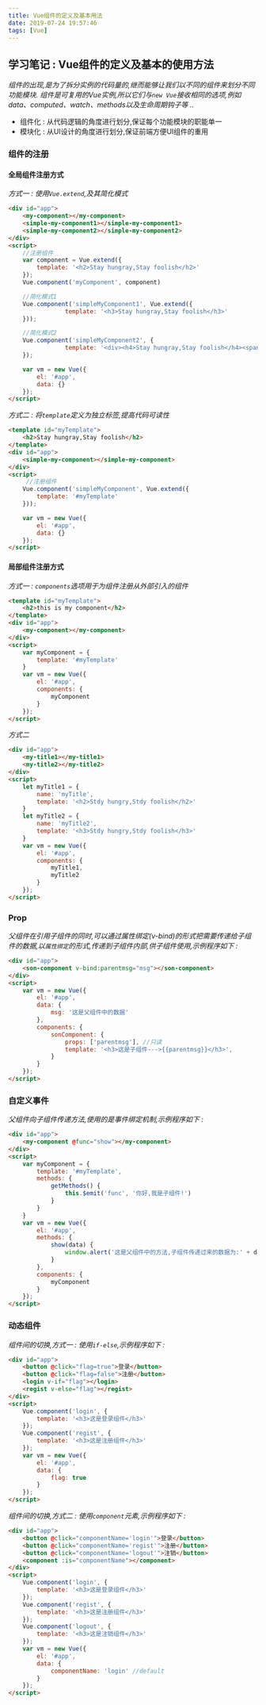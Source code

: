 ```yaml
---
title: Vue组件的定义及基本用法
date: 2019-07-24 19:57:46
tags: [Vue]
---
```


## 学习笔记 : Vue组件的定义及基本的使用方法
*组件的出现,是为了拆分实例的代码量的,继而能够让我们以不同的组件来划分不同功能模块. 组件是可复用的Vue实例,所以它们与`new Vue`接收相同的选项,例如 data、computed、watch、methods以及生命周期钩子等 ..*

* 组件化 : 从代码逻辑的角度进行划分,保证每个功能模块的职能单一
* 模块化 : 从UI设计的角度进行划分,保证前端方便UI组件的重用


### 组件的注册
#### 全局组件注册方式
*方式一 : 使用`Vue.extend`,及其简化模式*
```html
<div id="app">
	<my-component></my-component>
	<simple-my-component1></simple-my-component1>
	<simple-my-component2></simple-my-component2>
</div>
<script>
    //注册组件
	var component = Vue.extend({
		template: '<h2>Stay hungray,Stay foolish</h2>'
	});
	Vue.component('myComponent', component)

	//简化模式1
	Vue.component('simpleMyComponent1', Vue.extend({
				template: '<h3>Stay hungray,Stay foolish</h3>'
	}));

    //简化模式2
    Vue.component('simpleMyComponent2', {
				template: '<div><h4>Stay hungray,Stay foolish</h4><span>data</span></div>'
	});

	var vm = new Vue({
		el: '#app',
		data: {}
	});
</script>
```

*方式二 : 将`template`定义为独立标签,提高代码可读性*
```html
<template id="myTemplate">
	<h2>Stay hungray,Stay foolish</h2>
</template>
<div id="app">
	<simple-my-component></simple-my-component>
</div>
<script>
     //注册组件
	Vue.component('simpleMyComponent', Vue.extend({
		template: '#myTemplate'
	}));

	var vm = new Vue({
		el: '#app',
		data: {}
	});
</script>
```

#### 局部组件注册方式
*方式一 : `components`选项用于为组件注册从外部引入的组件*
```html
<template id="myTemplate">
	<h2>this is my component</h2>
</template>
<div id="app">
	<my-component></my-component>
</div>
<script>
	var myComponent = {
		template: '#myTemplate'
	}
	var vm = new Vue({
		el: '#app',
		components: {
			myComponent
		}
	});
</script>
```

*方式二*
```html
<div id="app">
	<my-title1></my-title1>
	<my-title2></my-title2>
</div>
<script>
	let myTitle1 = {
		name: 'myTitle',
		template: '<h2>Stdy hungry,Stdy foolish</h2>'
	}
	let myTitle2 = {
		name: 'myTitle2',
		template: '<h3>Stdy hungry,Stdy foolish</h3>'
	}
	var vm = new Vue({
		el: '#app',
		components: {
			myTitle1,
			myTitle2
		}
    });
</script>
```


### Prop
*父组件在引用子组件的同时,可以通过属性绑定(v-bind)的形式把需要传递给子组件的数据,以`属性绑定`的形式,传递到子组件内部,供子组件使用,示例程序如下 :*
```html
<div id="app">
	<son-component v-bind:parentmsg="msg"></son-component>
</div>
<script>
	var vm = new Vue({
		el: '#app',
		data: {
			msg: '这是父组件中的数据'
		},
		components: {
			sonComponent: {
				props: ['parentmsg'], //只读
				template: '<h3>这是子组件--->{{parentmsg}}</h3>',
			}
		}
	});
</script>
```


### 自定义事件
*父组件向子组件传递方法,使用的是事件绑定机制,示例程序如下 :*
```html
<div id="app">
	<my-component @func="show"></my-component>
</div>
<script>
	var myComponent = {
		template: '#myTemplate',
		methods: {
			getMethods() {
				this.$emit('func', '你好,我是子组件!')
			}
		}
	}
	var vm = new Vue({
		el: '#app',
		methods: {
			show(data) {
				window.alert('这是父组件中的方法,子组件传递过来的数据为:' + data)
			}
		},
		components: {
			myComponent
		}
	});
</script>
```


### 动态组件
*组件间的切换,方式一 : 使用`if-else`,示例程序如下 :*
```html
<div id="app">
	<button @click="flag=true">登录</button>
	<button @click="flag=false">注册</button>
	<login v-if="flag"></login>
	<regist v-else="flag"></regist>
</div>
<script>
	Vue.component('login', {
		template: '<h3>这是登录组件</h3>'
	});
	Vue.component('regist', {
		template: '<h3>这是注册组件</h3>'
	});
	var vm = new Vue({
		el: '#app',
		data: {
			flag: true
		}
	});
</script>
```

*组件间的切换,方式二 : 使用`component`元素,示例程序如下 :*
```html
<div id="app">
	<button @click="componentName='login'">登录</button>
	<button @click="componentName='regist'">注册</button>
	<button @click="componentName='logout'">注销</button>
	<component :is="componentName"></component>
</div>
<script>
	Vue.component('login', {
		template: '<h3>这是登录组件</h3>'
	});
	Vue.component('regist', {
		template: '<h3>这是注册组件</h3>'
	});
	Vue.component('logout', {
		template: '<h3>这是注销组件</h3>'
	});
	var vm = new Vue({
		el: '#app',
		data: {
			componentName: 'login' //default
		}
	});
</script>
```